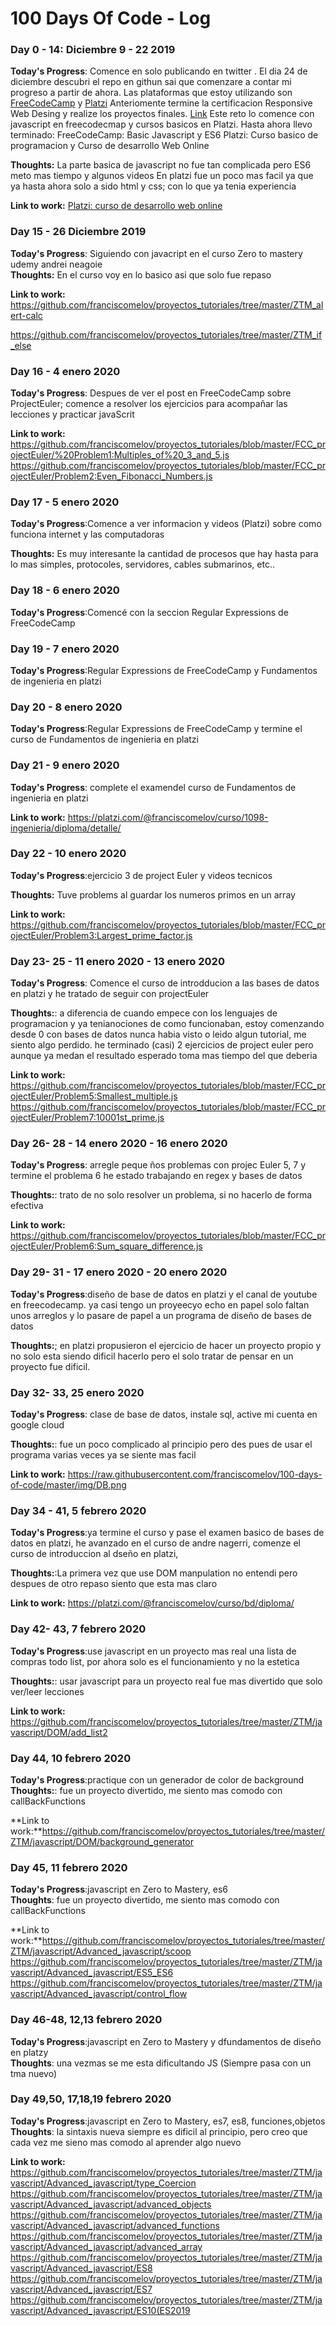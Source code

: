 # 100 Days Of Code - Log

### Day 0 - 14: Diciembre 9 - 22 2019 

**Today's Progress**: Comence en solo publicando en twitter . El dia 24 de diciembre descubri el repo en githun sai que comenzare a contar mi progreso a partir de ahora.
Las plataformas que estoy utilizando son [FreeCodeCamp](https://www.freecodecamp.org/franciscomelov) y [Platzi](https://platzi.com/@franciscomelov/) 
Anteriomente termine la certificacion Responsive Web Desing y realize los proyectos finales. [Link](https://franciscomelov.github.io/)
Este reto lo comence con javascript en freecodecmap y cursos basicos en Platzi.
Hasta ahora llevo terminado:
FreeCodeCamp: Basic Javascript y ES6
Platzi: Curso basico de programacion y Curso de desarrollo Web Online

**Thoughts:** La parte basica de javascript no fue tan complicada pero ES6 meto mas tiempo y algunos videos 
En platzi fue un poco mas facil ya que ya hasta ahora solo a sido html y css; con lo que ya tenia experiencia

**Link to work:** 
[Platzi: curso de desarrollo web online](https://github.com/franciscomelov/proyectos_tutoriales/tree/master/Platzi-desarroll_web)

### Day 15 - 26 Diciembre 2019
**Today's Progress**: Siguiendo con javacript en el curso Zero to mastery udemy andrei neagoie  
**Thoughts:** En el curso voy en lo basico asi que solo fue repaso

**Link to work:** 
https://github.com/franciscomelov/proyectos_tutoriales/tree/master/ZTM_alert-calc

https://github.com/franciscomelov/proyectos_tutoriales/tree/master/ZTM_if_else


### Day 16 - 4 enero 2020
**Today's Progress**: Despues de ver el post en FreeCodeCamp sobre ProjectEuler; comence a resolver los ejercicios para acompañar las lecciones y practicar javaScrit


**Link to work:** 
https://github.com/franciscomelov/proyectos_tutoriales/blob/master/FCC_projectEuler/%20Problem1:Multiples_of%20_3_and_5.js
https://github.com/franciscomelov/proyectos_tutoriales/blob/master/FCC_projectEuler/Problem2:Even_Fibonacci_Numbers.js

### Day 17 - 5 enero 2020

**Today's Progress**:Comence a ver informacion y videos (Platzi) sobre como funciona internet y las computadoras

**Thoughts:** Es muy interesante la cantidad de procesos que hay hasta para lo mas simples, protocoles, servidores, cables submarinos, etc..

### Day 18 - 6 enero 2020
**Today's Progress**:Comencé con la seccion Regular Expressions de FreeCodeCamp

### Day 19 - 7 enero 2020
**Today's Progress**:Regular Expressions de FreeCodeCamp y Fundamentos de ingenieria en platzi

### Day 20 - 8 enero 2020
**Today's Progress**:Regular Expressions de FreeCodeCamp y termine el curso  de Fundamentos de ingenieria en platzi

### Day 21 - 9 enero 2020
**Today's Progress**: complete el examendel curso de Fundamentos de ingenieria en platzi

**Link to work:** 
https://platzi.com/@franciscomelov/curso/1098-ingenieria/diploma/detalle/

### Day 22 - 10 enero 2020
**Today's Progress**:ejercicio 3 de project Euler y videos tecnicos

**Thoughts:** Tuve problems al guardar los numeros primos en un array

**Link to work:** 
https://github.com/franciscomelov/proyectos_tutoriales/blob/master/FCC_projectEuler/Problem3:Largest_prime_factor.js

### Day 23- 25 - 11 enero 2020 - 13 enero 2020
**Today's Progress**: Comence el curso de introdducion a las bases de datos en platzi y he tratado de seguir con projectEuler

**Thoughts:**: a diferencia de cuando empece con los lenguajes de programacion y ya tenianociones de como funcionaban, estoy comenzando desde 0 con bases de datos nunca habia visto o leido algun tutorial, me siento algo perdido. he terminado (casi) 2 ejercicios de project euler pero aunque ya medan el resultado esperado toma mas tiempo del que deberia

**Link to work:** 
https://github.com/franciscomelov/proyectos_tutoriales/blob/master/FCC_projectEuler/Problem5:Smallest_multiple.js
https://github.com/franciscomelov/proyectos_tutoriales/blob/master/FCC_projectEuler/Problem7:10001st_prime.js


### Day 26- 28 - 14 enero 2020 - 16 enero 2020
**Today's Progress**: arregle peque ños problemas con projec Euler 5, 7  y termine el problema 6 he estado trabajando en regex y bases de datos

**Thoughts:**: trato de no solo resolver un problema, si no hacerlo de forma efectiva 

**Link to work:** 
https://github.com/franciscomelov/proyectos_tutoriales/blob/master/FCC_projectEuler/Problem6:Sum_square_difference.js

### Day 29- 31 - 17 enero 2020 - 20 enero 2020
**Today's Progress**:diseño de base de datos en platzi y el canal de youtube en freecodecamp. ya casi tengo un proyeecyo echo en papel solo faltan unos arreglos y lo pasare de papel a un programa de diseño de bases de datos

**Thoughts:**; en platzi propusieron el ejercicio de hacer un proyecto propio y no solo esta siendo dificil hacerlo pero el solo tratar de pensar en un proyecto fue dificil.

### Day 32- 33, 25 enero 2020 
**Today's Progress**: clase de base de datos, instale sql, active mi cuenta en google cloud

**Thoughts:**: fue un poco complicado al principio pero des pues de usar el programa varias veces ya se siente mas facil

**Link to work:** 
https://raw.githubusercontent.com/franciscomelov/100-days-of-code/master/img/DB.png

### Day 34 - 41, 5 febrero 2020
**Today's Progress**:ya termine el curso y pase el examen basico de bases de datos en platzi, he avanzado en el curso de andre nagerri, comenze el curso de introduccion al dseño en platzi, 

**Thoughts:**:La primera vez que use DOM manpulation no  entendi pero despues de otro repaso siento que esta mas claro

**Link to work:** https://platzi.com/@franciscomelov/curso/bd/diploma/

### Day 42- 43, 7 febrero 2020
**Today's Progress**:use javascript en un proyecto mas real una lista de compras todo list, por ahora solo es el funcionamiento y no la estetica 

**Thoughts:**: usar javascript para un proyecto real fue mas divertido que solo ver/leer lecciones

**Link to work:** https://github.com/franciscomelov/proyectos_tutoriales/tree/master/ZTM/javascript/DOM/add_list2

### Day 44, 10 febrero 2020
**Today's Progress**:practique con un generador de color de background 
**Thoughts:**: fue un proyecto divertido, me siento mas comodo con callBackFunctions

**Link to work:**https://github.com/franciscomelov/proyectos_tutoriales/tree/master/ZTM/javascript/DOM/background_generator


### Day 45, 11 febrero 2020
**Today's Progress**:javascript en Zero to Mastery, es6  
**Thoughts**: fue un proyecto divertido, me siento mas comodo con callBackFunctions

**Link to work:**https://github.com/franciscomelov/proyectos_tutoriales/tree/master/ZTM/javascript/Advanced_javascript/scoop
https://github.com/franciscomelov/proyectos_tutoriales/tree/master/ZTM/javascript/Advanced_javascript/ES5_ES6
https://github.com/franciscomelov/proyectos_tutoriales/tree/master/ZTM/javascript/Advanced_javascript/control_flow

### Day 46-48, 12,13 febrero 2020
**Today's Progress**:javascript en Zero to Mastery y dfundamentos de diseño en platzy  
**Thoughts**: una vezmas se  me esta dificultando JS (Siempre pasa con un tma nuevo)

### Day 49,50, 17,18,19 febrero 2020
**Today's Progress**:javascript en Zero to Mastery, es7, es8, funciones,objetos
**Thoughts**: la sintaxis nueva siempre es dificil al principio, pero creo que cada vez me sieno mas comodo al aprender algo nuevo

**Link to work:**
https://github.com/franciscomelov/proyectos_tutoriales/tree/master/ZTM/javascript/Advanced_javascript/type_Coercion
https://github.com/franciscomelov/proyectos_tutoriales/tree/master/ZTM/javascript/Advanced_javascript/advanced_objects
https://github.com/franciscomelov/proyectos_tutoriales/tree/master/ZTM/javascript/Advanced_javascript/advanced_functions
https://github.com/franciscomelov/proyectos_tutoriales/tree/master/ZTM/javascript/Advanced_javascript/advanced_array
https://github.com/franciscomelov/proyectos_tutoriales/tree/master/ZTM/javascript/Advanced_javascript/ES8
https://github.com/franciscomelov/proyectos_tutoriales/tree/master/ZTM/javascript/Advanced_javascript/ES7
https://github.com/franciscomelov/proyectos_tutoriales/tree/master/ZTM/javascript/Advanced_javascript/ES10(ES2019
